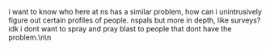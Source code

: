 i want to know who here at ns has a similar problem, how can i unintrusively figure out certain profiles of people. nspals but more in depth, like surveys? idk i dont want to spray and pray blast to people that dont have the problem.\n\n